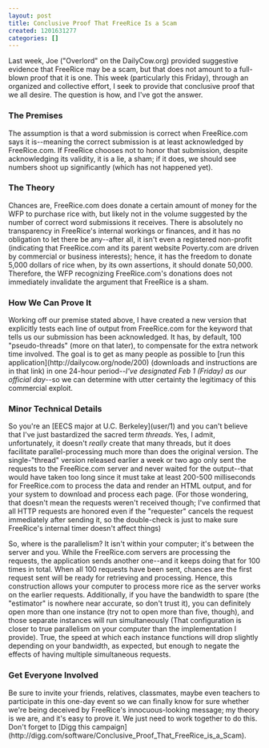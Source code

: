 ```yaml
---
layout: post
title: Conclusive Proof That FreeRice Is a Scam
created: 1201631277
categories: []
---
```

Last week, Joe ("Overlord" on the DailyCow.org) provided suggestive evidence that FreeRice may be a scam, but that does not amount to a full-blown proof that it is one. This week (particularly this Friday), through an organized and collective effort, I seek to provide that conclusive proof that we all desire. The question is how, and I've got the answer.
<h3>The Premises</h3>
The assumption is that a word submission is correct when FreeRice.com says it is--meaning the correct submission is at least acknowledged by FreeRice.com. If FreeRice chooses not to honor that submission, despite acknowledging its validity, it is a lie, a sham; if it does, we should see numbers shoot up significantly (which has not happened yet).
<h3>The Theory</h3>
Chances are, FreeRice.com does donate a certain amount of money for the WFP to purchase rice with, but likely not in the volume suggested by the number of correct word submissions it receives. There is absolutely no transparency in FreeRice's internal workings or finances, and it has no obligation to let there be any--after all, it isn't even a registered non-profit (indicating that FreeRice.com and its parent website Poverty.com are driven by commercial or business interests); hence, it has the freedom to donate 5,000 dollars of rice when, by its own assertions, it should donate 50,000. Therefore, the WFP recognizing FreeRice.com's donations does not immediately invalidate the argument that FreeRice is a sham.
<h3>How We Can Prove It</h3>
Working off our premise stated above, I have created a new version that explicitly tests each line of output from FreeRice.com for the keyword that tells us our submission has been acknowledged. It has, by default, 100 "pseudo-threads" (more on that later), to compensate for the extra network time involved. The goal is to get as many people as possible to [run this application](http://dailycow.org/node/200) (downloads and instructions are in that link) in one 24-hour period--<em>I've designated Feb 1 (Friday) as our official day</em>--so we can determine with utter certainty the legitimacy of this commercial exploit.
<h3>Minor Technical Details</h3>
So you're an [EECS major at U.C. Berkeley](user/1) and you can't believe that I've just bastardized the sacred term <em>threads</em>. Yes, I admit, unfortunately, it doesn't <em>really</em> create that many threads, but it does facilitate parallel-processing much more than does the original version. The single-"thread" version released earlier a week or two ago only sent the requests to the FreeRice.com server and never waited for the output--that would have taken too long since it must take at least 200-500 milliseconds for FreeRice.com to process the data and render an HTML output, and for your system to download and process each page. (For those wondering, that doesn't mean the requests weren't received though; I've confirmed that all HTTP requests are honored even if the "requester" cancels the request immediately after sending it, so the double-check is just to make sure FreeRice's internal timer doesn't affect things)

So, where is the parallelism? It isn't within your computer; it's between the server and you. While the FreeRice.com servers are processing the requests, the application sends another one--and it keeps doing that for 100 times in total. When all 100 requests have been sent, chances are the first request sent will be ready for retrieving and processing. Hence, this construction allows your computer to process more rice as the server works on the earlier requests. Additionally, if you have the bandwidth to spare (the "estimator" is nowhere near accurate, so don't trust it), you can definitely open more than one instance (try not to open more than five, though), and those separate instances will run simultaneously (That configuration is closer to true parallelism on your computer than the implementation I provide). True, the speed at which each instance functions will drop slightly depending on your bandwidth, as expected, but enough to negate the effects of having multiple simultaneous requests.
<h3>Get Everyone Involved</h3>
Be sure to invite your friends, relatives, classmates, maybe even teachers to participate in this one-day event so we can finally know for sure whether we're being deceived by FreeRice's innocuous-looking message; my theory is we are, and it's easy to prove it. We just need to work together to do this. Don't forget to [Digg this campaign](http://digg.com/software/Conclusive_Proof_That_FreeRice_is_a_Scam).

